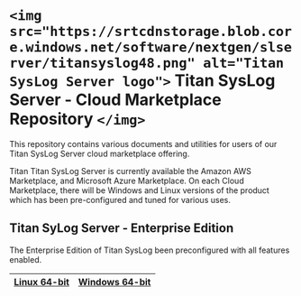 # `<img src="https://srtcdnstorage.blob.core.windows.net/software/nextgen/slserver/titansyslog48.png" alt="Titan SysLog Server logo">` Titan SysLog Server - Cloud Marketplace Repository `</img>`

This repository contains various documents and utilities for users of our Titan SysLog Server cloud marketplace offering.

Titan Titan SysLog Server is currently available the Amazon AWS Marketplace, and Microsoft Azure Marketplace. On
each Cloud Marketplace, there will be Windows and Linux versions of the product which has been pre-configured
and tuned for various uses.

## Titan SyLog Server - Enterprise Edition

The Enterprise Edition of Titan SysLog been preconfigured with all features enabled.

| [Linux 64-bit](https://github.com/southrivertech/titandmz.pub/tree/main/cloud-marketplace/linux-x64) | [Windows 64-bit](https://github.com/southrivertech/titandmz.pub/tree/main/cloud-marketplace/win-x64) |
| ------------------------------------------------------------------------------------------------- | ------------------------------------------------------------------------------------------------- |
